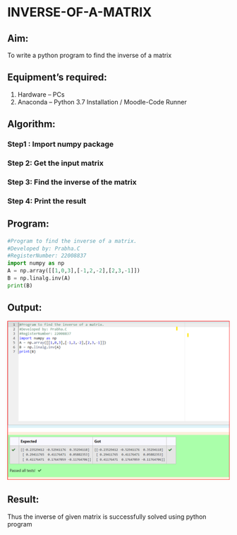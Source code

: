 # INVERSE-OF-A-MATRIX

## Aim:

To write a python program to find the inverse of a matrix

## Equipment’s required:

1. 	Hardware – PCs
2. 	Anaconda – Python 3.7 Installation / Moodle-Code Runner

## Algorithm:

### Step1 : Import numpy package
### Step 2: Get the input matrix
### Step 3: Find the inverse of the matrix
### Step 4: Print the result

## Program:
```python
#Program to find the inverse of a matrix.
#Developed by: Prabha.C
#RegisterNumber: 22008837
import numpy as np
A = np.array([[1,0,3],[-1,2,-2],[2,3,-1]])
B = np.linalg.inv(A)
print(B)
```

## Output:
![](./Screenshot%202023-01-14%20213004.png)

## Result:
Thus the inverse of given matrix is successfully solved using python program


